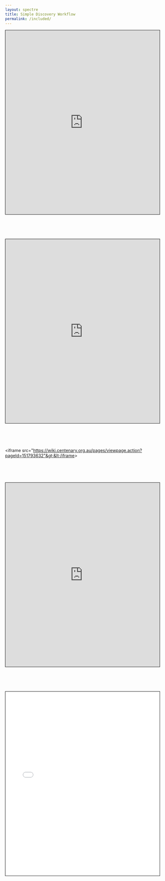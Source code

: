 ```yaml
---
layout: spectre
title: Simple Discovery Workflow
permalink: /included/
---
```


<p align="center"><iframe width="100%" height="600" src="https://immunedynamics.io/Untitled" frameborder="0" style="border:1px solid black" allow="accelerometer; autoplay; clipboard-write; encrypted-media; gyroscope; picture-in-picture" allowfullscreen></iframe></p>

<br />
<br />
<br />

<p align="center"><iframe width="100%" height="600" src="https://wiki.centenary.org.au/x/4C8MCQ" frameborder="0" style="border:1px solid black" allow="accelerometer; autoplay; clipboard-write; encrypted-media; gyroscope; picture-in-picture" allowfullscreen></iframe></p>

<br />
<br />
<br />

&lt;iframe src="https://wiki.centenary.org.au/pages/viewpage.action?pageId=151793632"&gt;&lt;/iframe&gt;

<br />
<br />
<br />

<p align="center"><iframe width="100%" height="600" src="https://drive.google.com/file/d/1iMiOXpOQRaz4d9UzhFd5lnrRQ6p1PwJa/preview" frameborder="0" style="border:1px solid black" allow="accelerometer; autoplay; clipboard-write; encrypted-media; gyroscope; picture-in-picture" allowfullscreen></iframe></p>

<br />
<br />
<br />

<p align="center"><iframe width="100%" height="600" src="/pdfs/discovery.pdf" frameborder="0" style="border:1px solid black" allow="accelerometer; autoplay; clipboard-write; encrypted-media; gyroscope; picture-in-picture" allowfullscreen></iframe></p>

<br />
<br />
<br />
